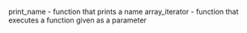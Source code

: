  print_name - function that prints a name
 array_iterator - function that executes a function given as a parameter
